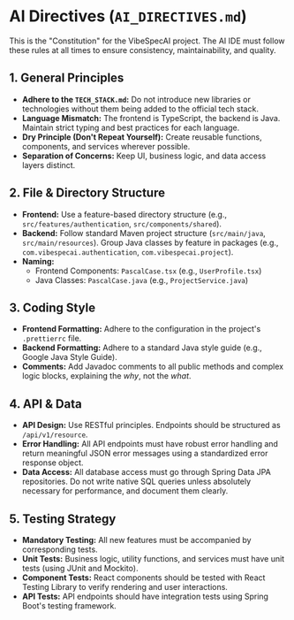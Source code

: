 # AI Directives (`AI_DIRECTIVES.md`)

This is the "Constitution" for the VibeSpecAI project. The AI IDE must follow these rules at all times to ensure consistency, maintainability, and quality.

## 1. General Principles

*   **Adhere to the `TECH_STACK.md`:** Do not introduce new libraries or technologies without them being added to the official tech stack.
*   **Language Mismatch:** The frontend is TypeScript, the backend is Java. Maintain strict typing and best practices for each language.
*   **Dry Principle (Don't Repeat Yourself):** Create reusable functions, components, and services wherever possible.
*   **Separation of Concerns:** Keep UI, business logic, and data access layers distinct.

## 2. File & Directory Structure

*   **Frontend:** Use a feature-based directory structure (e.g., `src/features/authentication`, `src/components/shared`).
*   **Backend:** Follow standard Maven project structure (`src/main/java`, `src/main/resources`). Group Java classes by feature in packages (e.g., `com.vibespecai.authentication`, `com.vibespecai.project`).
*   **Naming:** 
    *   Frontend Components: `PascalCase.tsx` (e.g., `UserProfile.tsx`)
    *   Java Classes: `PascalCase.java` (e.g., `ProjectService.java`)

## 3. Coding Style

*   **Frontend Formatting:** Adhere to the configuration in the project's `.prettierrc` file.
*   **Backend Formatting:** Adhere to a standard Java style guide (e.g., Google Java Style Guide).
*   **Comments:** Add Javadoc comments to all public methods and complex logic blocks, explaining the *why*, not the *what*.

## 4. API & Data

*   **API Design:** Use RESTful principles. Endpoints should be structured as `/api/v1/resource`.
*   **Error Handling:** All API endpoints must have robust error handling and return meaningful JSON error messages using a standardized error response object.
*   **Data Access:** All database access must go through Spring Data JPA repositories. Do not write native SQL queries unless absolutely necessary for performance, and document them clearly.

## 5. Testing Strategy

*   **Mandatory Testing:** All new features must be accompanied by corresponding tests.
*   **Unit Tests:** Business logic, utility functions, and services must have unit tests (using JUnit and Mockito).
*   **Component Tests:** React components should be tested with React Testing Library to verify rendering and user interactions.
*   **API Tests:** API endpoints should have integration tests using Spring Boot's testing framework.
